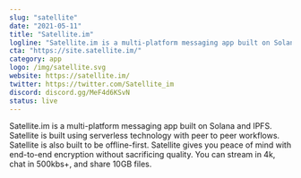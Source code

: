 ```yaml
---
slug: "satellite"
date: "2021-05-11"
title: "Satellite.im"
logline: "Satellite.im is a multi-platform messaging app built on Solana and IPFS."
cta: "https://site.satellite.im/"
category: app
logo: /img/satellite.svg
website: https://satellite.im/
twitter: https://twitter.com/Satellite_im
discord: discord.gg/MeF4d6KSvN
status: live
---
```


Satellite.im is a multi-platform messaging app built on Solana and IPFS. Satellite is built using serverless technology with peer to peer workflows. Satellite is also built to be offline-first. Satellite gives you peace of mind with end-to-end
encryption without sacrificing quality. You can stream in 4k, chat in 500kbs+, and share 10GB files.
